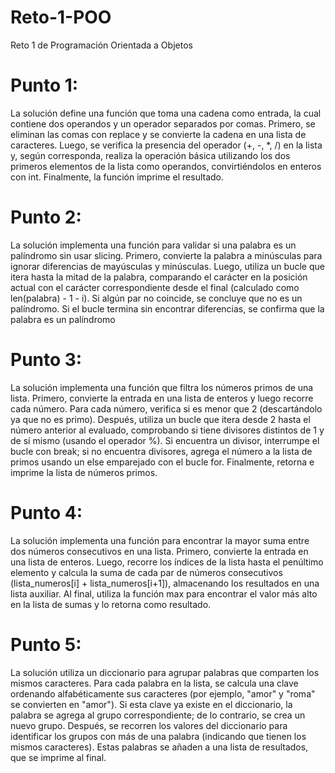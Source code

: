 # Reto-1-POO
Reto 1 de Programación Orientada a Objetos

# Punto 1:
La solución define una función que toma una cadena como entrada, la cual contiene dos operandos y un operador separados por comas. Primero, se eliminan las comas con replace y se convierte la cadena en una lista de caracteres. Luego, se verifica la presencia del operador (+, -, *, /) en la lista y, según corresponda, realiza la operación básica utilizando los dos primeros elementos de la lista como operandos, convirtiéndolos en enteros con int. Finalmente, la función imprime el resultado.

# Punto 2:
La solución implementa una función para validar si una palabra es un palíndromo sin usar slicing. Primero, convierte la palabra a minúsculas para ignorar diferencias de mayúsculas y minúsculas. Luego, utiliza un bucle que itera hasta la mitad de la palabra, comparando el carácter en la posición actual con el carácter correspondiente desde el final (calculado como len(palabra) - 1 - i). Si algún par no coincide, se concluye que no es un palíndromo. Si el bucle termina sin encontrar diferencias, se confirma que la palabra es un palíndromo

# Punto 3:
La solución implementa una función que filtra los números primos de una lista. Primero, convierte la entrada en una lista de enteros y luego recorre cada número. Para cada número, verifica si es menor que 2 (descartándolo ya que no es primo). Después, utiliza un bucle que itera desde 2 hasta el número anterior al evaluado, comprobando si tiene divisores distintos de 1 y de sí mismo (usando el operador %). Si encuentra un divisor, interrumpe el bucle con break; si no encuentra divisores, agrega el número a la lista de primos usando un else emparejado con el bucle for. Finalmente, retorna e imprime la lista de números primos.

# Punto 4:
La solución implementa una función para encontrar la mayor suma entre dos números consecutivos en una lista. Primero, convierte la entrada en una lista de enteros. Luego, recorre los índices de la lista hasta el penúltimo elemento y calcula la suma de cada par de números consecutivos (lista_numeros[i] + lista_numeros[i+1]), almacenando los resultados en una lista auxiliar. Al final, utiliza la función max para encontrar el valor más alto en la lista de sumas y lo retorna como resultado.

# Punto 5:
La solución utiliza un diccionario para agrupar palabras que comparten los mismos caracteres. Para cada palabra en la lista, se calcula una clave ordenando alfabéticamente sus caracteres (por ejemplo, "amor" y "roma" se convierten en "amor"). Si esta clave ya existe en el diccionario, la palabra se agrega al grupo correspondiente; de lo contrario, se crea un nuevo grupo. Después, se recorren los valores del diccionario para identificar los grupos con más de una palabra (indicando que tienen los mismos caracteres). Estas palabras se añaden a una lista de resultados, que se imprime al final.

